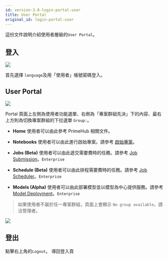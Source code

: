 ```yaml
---
id: version-3.0-login-portal-user
title: User Portal
original_id: login-portal-user
---
```


這份文件說明介紹使用者層級的`User Portal`。

## 登入

![](assets/login_1.png)

首先選擇 `language`及用「使用者」帳號密碼登入。

## User Portal

![](assets/v3-landing-user.png)

Portal 頁面上左側為使用者功能選單、右側為「專案群組先決」下的內容、最右上方則為切換專案群組的下拉選單 `Group:`。

+ **Home** 使用者可以由此參考 PrimeHub 相關文件。

+ **Notebooks**  使用者可以由此進行啟始專案。請參考 [啟始專案](launch-project)。

+ **Jobs (Beta)** 使用者可以由此遞交需要費時的任務。請參考 [Job Submission](../job-submission-cht)。`Enterprise`

+ **Schedule (Beta)** 使用者可以由此排程需要費時的任務。請參考 [Job Scheduler](../job-scheduling-feature-cht)。`Enterprise`

+ **Models (Alpha)** 使用者可以由此部署模型並以模型為中心提供服務。請參考 [Model Deployment](../model-deployment-feature)。`Enterprise`

>如果使用者不屬於任一專案群組，頁面上會顯示 `No group available`，請洽管理者。

![](assets/v3-landing-user-no-group.png)

## 登出

點擊右上角的`Logout`。 導回登入頁
